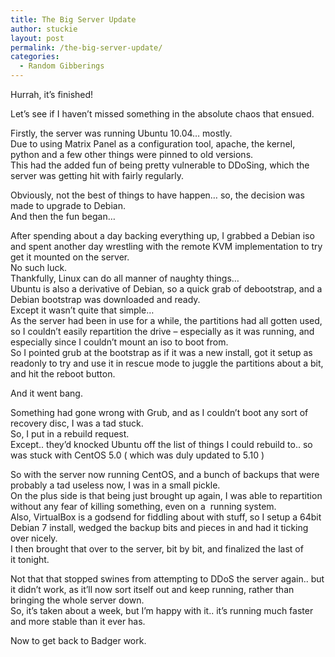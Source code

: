 ```yaml
---
title: The Big Server Update
author: stuckie
layout: post
permalink: /the-big-server-update/
categories:
  - Random Gibberings
---
```

Hurrah, it&#8217;s finished!

Let&#8217;s see if I haven&#8217;t missed something in the absolute chaos that ensued.

Firstly, the server was running Ubuntu 10.04&#8230; mostly.  
Due to using Matrix Panel as a configuration tool, apache, the kernel, python and a few other things were pinned to old versions.  
This had the added fun of being pretty vulnerable to DDoSing, which the server was getting hit with fairly regularly.

Obviously, not the best of things to have happen&#8230; so, the decision was made to upgrade to Debian.  
And then the fun began&#8230;

After spending about a day backing everything up, I grabbed a Debian iso and spent another day wrestling with the remote KVM implementation to try get it mounted on the server.  
No such luck.  
Thankfully, Linux can do all manner of naughty things&#8230;  
Ubuntu is also a derivative of Debian, so a quick grab of debootstrap, and a Debian bootstrap was downloaded and ready.  
Except it wasn&#8217;t quite that simple&#8230;  
As the server had been in use for a while, the partitions had all gotten used, so I couldn&#8217;t easily repartition the drive &#8211; especially as it was running, and especially since I couldn&#8217;t mount an iso to boot from.  
So I pointed grub at the bootstrap as if it was a new install, got it setup as readonly to try and use it in rescue mode to juggle the partitions about a bit, and hit the reboot button.

And it went bang.

Something had gone wrong with Grub, and as I couldn&#8217;t boot any sort of recovery disc, I was a tad stuck.  
So, I put in a rebuild request.  
Except.. they&#8217;d knocked Ubuntu off the list of things I could rebuild to.. so was stuck with CentOS 5.0 ( which was duly updated to 5.10 )

So with the server now running CentOS, and a bunch of backups that were probably a tad useless now, I was in a small pickle.  
On the plus side is that being just brought up again, I was able to repartition without any fear of killing something, even on a  running system.  
Also, VirtualBox is a godsend for fiddling about with stuff, so I setup a 64bit Debian 7 install, wedged the backup bits and pieces in and had it ticking over nicely.  
I then brought that over to the server, bit by bit, and finalized the last of it tonight.

Not that that stopped swines from attempting to DDoS the server again.. but it didn&#8217;t work, as it&#8217;ll now sort itself out and keep running, rather than bringing the whole server down.  
So, it&#8217;s taken about a week, but I&#8217;m happy with it.. it&#8217;s running much faster and more stable than it ever has.

Now to get back to Badger work.
